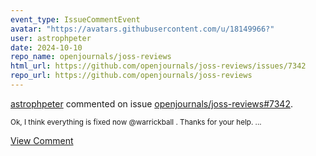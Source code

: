 ```yaml
---
event_type: IssueCommentEvent
avatar: "https://avatars.githubusercontent.com/u/18149966?"
user: astrophpeter
date: 2024-10-10
repo_name: openjournals/joss-reviews
html_url: https://github.com/openjournals/joss-reviews/issues/7342
repo_url: https://github.com/openjournals/joss-reviews
---
```


<a href='https://github.com/astrophpeter' target='_blank'>astrophpeter</a> commented on issue <a href='https://github.com/openjournals/joss-reviews/issues/7342' target='_blank'>openjournals/joss-reviews#7342</a>.

<small>Ok, I think everything is fixed now @warrickball . Thanks for your help. ...</small>

<a href='https://github.com/openjournals/joss-reviews/issues/7342' target='_blank'>View Comment</a>